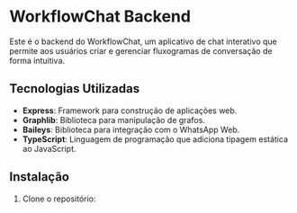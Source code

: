 # WorkflowChat Backend

Este é o backend do WorkflowChat, um aplicativo de chat interativo que permite aos usuários criar e gerenciar fluxogramas de conversação de forma intuitiva.

## Tecnologias Utilizadas

- **Express**: Framework para construção de aplicações web.
- **Graphlib**: Biblioteca para manipulação de grafos.
- **Baileys**: Biblioteca para integração com o WhatsApp Web.
- **TypeScript**: Linguagem de programação que adiciona tipagem estática ao JavaScript.

## Instalação

1. Clone o repositório:
   